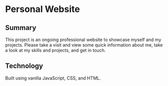 # Personal Website

## Summary ##

This project is an ongoing professional website to showcase myself and my projects. Please take a visit and view some quick information about me, take a look at my skills and projects, and get in touch.

## Technology ##

Built using vanilla JavaScript, CSS, and HTML. 
